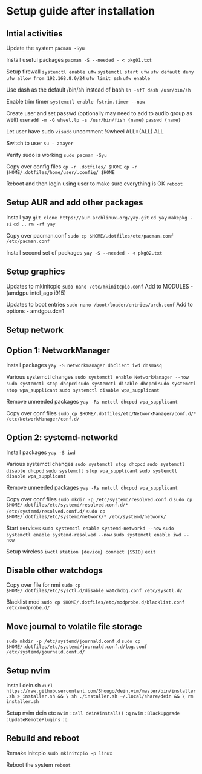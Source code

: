 # Setup guide after installation

## Intial activities

Update the system
`pacman -Syu`

Install useful packages
`pacman -S --needed - < pkg01.txt`

Setup firewall
`systemctl enable ufw`
`systemctl start ufw`
`ufw default deny`
`ufw allow from 192.168.8.0/24`
`ufw limit ssh`
`ufw enable`

Use dash as the default /bin/sh instead of bash
`ln -sfT dash /usr/bin/sh`

Enable trim timer
`systemctl enable fstrim.timer --now`

Create user and set passwd (optionally may need to add to audio group as well)
`useradd -m -G wheel,lp -s /usr/bin/fish {name}`
`passwd {name}`

Let user have sudo
`visudo`
    uncomment %wheel ALL=(ALL) ALL

Switch to user
`su - zaayer`

Verify sudo is working
`sudo pacman -Syu`

Copy over config files
`cp -r .dotfiles/ $HOME`
`cp -r $HOME/.dotfiles/home/user/.config/ $HOME`

Reboot and then login using user to make sure everything is OK
`reboot`

## Setup AUR and add other packages

Install yay
`git clone https://aur.archlinux.org/yay.git`
`cd yay`
`makepkg -si`
`cd ..`
`rm -rf yay`

Copy over pacman.conf
`sudo cp $HOME/.dotfiles/etc/pacman.conf /etc/pacman.conf`

Install second set of packages
`yay -S --needed - < pkg02.txt`

## Setup graphics

Updates to mkinitcpio
`sudo nano /etc/mkinitcpio.conf`
    Add to MODULES - (amdgpu intel_agp i915)

Updates to boot entries
`sudo nano /boot/loader/entries/arch.conf`
    Add to options - amdgpu.dc=1

## Setup network

## Option 1: NetworkManager

Install packages
`yay -S networkmanager dhclient iwd dnsmasq`

Various systemctl changes
`sudo systemctl enable NetworkManager --now`
`sudo systemctl stop dhcpcd`
`sudo systemctl disable dhcpcd`
`sudo systemctl stop wpa_supplicant`
`sudo systemctl disable wpa_supplicant`

Remove unneeded packages
`yay -Rs netctl dhcpcd wpa_supplicant`

Copy over conf files
`sudo cp $HOME/.dotfiles/etc/NetworkManager/conf.d/* /etc/NetworkManager/conf.d/`

## Option 2: systemd-networkd

Install packages
`yay -S iwd`

Various systemctl changes
`sudo systemctl stop dhcpcd`
`sudo systemctl disable dhcpcd`
`sudo systemctl stop wpa_supplicant`
`sudo systemctl disable wpa_supplicant`

Remove unneeded packages
`yay -Rs netctl dhcpcd wpa_supplicant`

Copy over conf files
`sudo mkdir -p /etc/systemd/resolved.conf.d`
`sudo cp $HOME/.dotfiles/etc/systemd/resolved.conf.d/* /etc/systemd/resolved.conf.d/`
`sudo cp $HOME/.dotfiles/etc/systemd/network/* /etc/systemd/network/`

Start services
`sudo systemctl enable systemd-networkd --now`
`sudo systemctl enable systemd-resolved --now`
`sudo systemctl enable iwd --now`

Setup wireless
`iwctl`
`station {device} connect {SSID}`
`exit`

## Disable other watchdogs

Copy over file for nmi
`sudo cp $HOME/.dotfiles/etc/sysctl.d/disable_watchdog.conf /etc/sysctl.d/`

Blacklist mod
`sudo cp $HOME/.dotfiles/etc/modprobe.d/blacklist.conf /etc/modprobe.d/`

## Move journal to volatile file storage

`sudo mkdir -p /etc/systemd/journald.conf.d`
`sudo cp $HOME/.dotfiles/etc/systemd/journald.conf.d/log.conf /etc/systemd/journald.conf.d/`

## Setup nvim

Install dein.sh
`curl https://raw.githubusercontent.com/Shougo/dein.vim/master/bin/installer.sh > installer.sh && \
sh ./installer.sh ~/.local/share/dein && \
rm installer.sh`

Setup nvim dein etc
`nvim`
`:call dein#install()`
`:q`
`nvim`
`:BlackUpgrade`
`:UpdateRemotePlugins`
`:q`

## Rebuild and reboot

Remake initcpio
`sudo mkinitcpio -p linux`

Reboot the system
`reboot`
